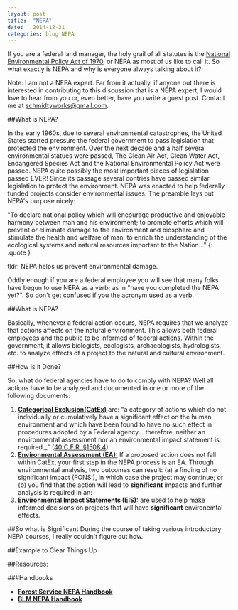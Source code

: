 ```yaml
---
layout: post
title:  "NEPA"
date:   2014-12-31
categories: blog NEPA
---
```


If you are a federal land manager, the holy grail of all statutes is the [National Environmental Policy Act of 1970][nepawiki], or NEPA as most of us like to call it. So what exactly is NEPA and why is everyone always talking about it? 

Note: I am not a NEPA expert.  Far from it actually, if anyone out there is interested in contributing to this discussion that is a NEPA expert, I would love to hear from you or, even better, have you write a guest post. Contact me at schmidtyworks@gmail.com. 

##What is NEPA?

In the early 1960s, due to several environmental catastrophes, the United States started pressure the federal government to pass legislation that protected the environment.  Over the next decade and a half several environmental statues were passed, The Clean Air Act, Clean Water Act, Endangered Species Act and the National Environmental Policy Act were passed.  NEPA quite possibly the most important pieces of legislation passed EVER! Since its passage several contries have passed similar legislation to protect the environment. NEPA was enacted to help federally funded projects consider environmental issues. The preamble lays out NEPA's purpose nicely: 

"To declare national policy which will encourage productive and enjoyable harmony between man and his environment; to promote efforts which will prevent or eliminate damage to the environment and biosphere and stimulate the health and welfare of man; to enrich the understanding of the ecological systems and natural resources important to the Nation..."
{: .quote }

tldr: NEPA helps us prevent environmental damage. 

Oddly enough if you are a federal employee you will see that many folks have begun to use NEPA as a verb; as in "have you completed the NEPA yet?".  So don't get confused if you the acronym used as a verb. 

##What is NEPA?

Basically, whenever a federal action occurs, NEPA requires that we analyze that actions affects on the natural environment. This allows both federal employees and the public to be informed of federal actions. Within the government, it allows biologists, ecologists, archaeologists, hydrologists, etc. to analyze effects of a project to the natural and cultural environment. 

##How is it Done?

So, what do federal agencies have to do to comply with NEPA? Well all actions have to be analyzed and documented in one or more of the following documents: 

1. **[Categorical Exclusion(CatEx)][catex]** are: 
"a category of actions which do not individually or cumulatively have a significant effect on the human environment and which have been found to have no such effect in procedures adopted by a Federal agency... therefore, neither an environmental assessment nor an environmental impact statement is required._" ([40 C.F.R. §1508.4][catexcfr]) 
2. **[Environmental Assessment (EA):][ea]** If a proposed action does not fall within CatEx, your first step in the NEPA process is an EA. Through environmental analysis, two outcomes can result: (a) a finding of no significant impact (FONSI), in which case the project may continue; or (b) you find that the action will lead to **significant** impacts and further analysis is required in an: 
3.  **[Environmental Impact Statements (EIS):][eis]** are used to help make informed decisions on projects that will have **significant** environemtal effects. 

##So what is Significant
During the course of taking various introductory NEPA courses, I really couldn't figure out how. 

##Example to Clear Things Up


##Resources:

###Handbooks
* **[Forest Service NEPA Handbook][fsnepahandbook]**
* **[BLM NEPA Handbook][blmnepahandbook]**



[nepawiki]:			http://en.wikipedia.org/wiki/National_Environmental_Policy_Act 

[esawiki]:			http://en.wikipedia.org/wiki/Endangered_Species_Act

[cwawiki]:			http://en.wikipedia.org/wiki/Clean_Water_Act

[caawiki]:			http://en.wikipedia.org/wiki/Clean_Air_Act_(United_States)

[catex]:			http://en.wikipedia.org/wiki/National_Environmental_Policy_Act#Preparation_of_a_Categorical_Exclusion

[catexcfr]:			http://www.gpo.gov/fdsys/pkg/CFR-2010-title40-vol32/pdf/CFR-2010-title40-vol32-sec1508-4.pdf

[ea]:				http://en.wikipedia.org/wiki/Environmental_impact_assessment#United_States

[eis]: 				http://en.wikipedia.org/wiki/Environmental_impact_statement

[fsnepahandbook]:	http://www.fs.fed.us/emc/nepa/includes/wo_1909_15_30.pdf	

[blmnepahandbook]:	http://www.blm.gov/pgdata/etc/medialib/blm/wo/Information_Resources_Management/policy/blm_handbook.Par.24487.File.dat/h1790-1-2008-1.pdf